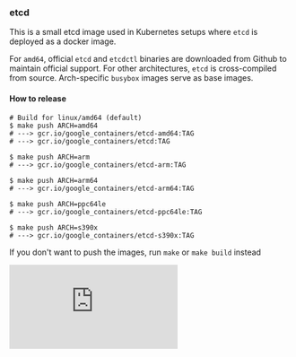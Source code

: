### etcd

This is a small etcd image used in Kubernetes setups where `etcd` is deployed as a docker image.

For `amd64`, official `etcd` and `etcdctl` binaries are downloaded from Github to maintain official support.
For other architectures, `etcd` is cross-compiled from source. Arch-specific `busybox` images serve as base images.

#### How to release

```console
# Build for linux/amd64 (default)
$ make push ARCH=amd64
# ---> gcr.io/google_containers/etcd-amd64:TAG
# ---> gcr.io/google_containers/etcd:TAG

$ make push ARCH=arm
# ---> gcr.io/google_containers/etcd-arm:TAG

$ make push ARCH=arm64
# ---> gcr.io/google_containers/etcd-arm64:TAG

$ make push ARCH=ppc64le
# ---> gcr.io/google_containers/etcd-ppc64le:TAG

$ make push ARCH=s390x
# ---> gcr.io/google_containers/etcd-s390x:TAG
```

If you don't want to push the images, run `make` or `make build` instead


[![Analytics](https://kubernetes-site.appspot.com/UA-36037335-10/GitHub/cluster/images/etcd/README.md?pixel)]()
